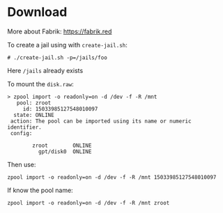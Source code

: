 # Download

More about Fabrik: https://fabrik.red

To create a jail using with `create-jail.sh`:

    # ./create-jail.sh -p=/jails/foo

Here `/jails` already exists

To mount the `disk.raw`:

```
> zpool import -o readonly=on -d /dev -f -R /mnt
   pool: zroot
     id: 15033985127548010097
  state: ONLINE
 action: The pool can be imported using its name or numeric identifier.
 config:

        zroot        ONLINE
          gpt/disk0  ONLINE
```

Then use:

    zpool import -o readonly=on -d /dev -f -R /mnt 15033985127548010097

If know the pool name:

    zpool import -o readonly=on -d /dev -f -R /mnt zroot
